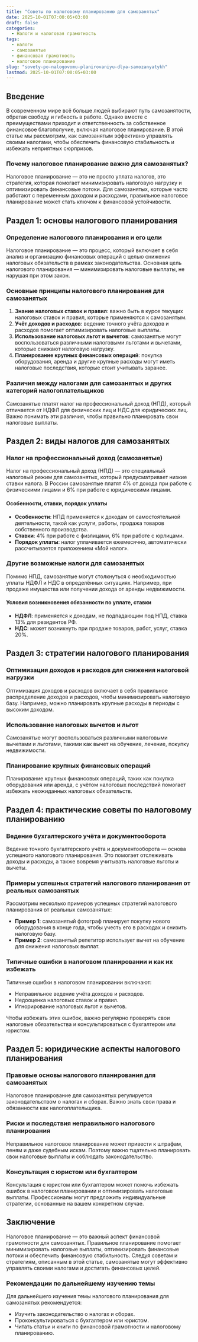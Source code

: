 ```yaml
---
title: "Советы по налоговому планированию для самозанятых"
date: 2025-10-01T07:00:05+03:00
draft: false
categories:
  - Налоги и налоговая грамотность
tags:
  - налоги
  - самозанятые
  - финансовая грамотность
  - налоговое планирование
slug: "sovety-po-nalogovomu-planirovaniyu-dlya-samozanyatykh"
lastmod: 2025-10-01T07:00:05+03:00
---
```


## Введение

В современном мире всё больше людей выбирают путь самозанятости, обретая свободу и гибкость в работе. Однако вместе с преимуществами приходит и ответственность за собственное финансовое благополучие, включая налоговое планирование. В этой статье мы рассмотрим, как самозанятым эффективно управлять своими налогами, чтобы обеспечить финансовую стабильность и избежать неприятных сюрпризов.

### Почему налоговое планирование важно для самозанятых?

Налоговое планирование — это не просто уплата налогов, это стратегия, которая помогает минимизировать налоговую нагрузку и оптимизировать финансовые потоки. Для самозанятых, которые часто работают с переменным доходом и расходами, правильное налоговое планирование может стать ключом к финансовой устойчивости.

## Раздел 1: основы налогового планирования

### Определение налогового планирования и его цели

Налоговое планирование — это процесс, который включает в себя анализ и организацию финансовых операций с целью снижения налоговых обязательств в рамках законодательства. Основная цель налогового планирования — минимизировать налоговые выплаты, не нарушая при этом закон.

### Основные принципы налогового планирования для самозанятых

1. **Знание налоговых ставок и правил**: важно быть в курсе текущих налоговых ставок и правил, которые применяются к самозанятым.
2. **Учёт доходов и расходов**: ведение точного учёта доходов и расходов помогает оптимизировать налоговые выплаты.
3. **Использование налоговых льгот и вычетов**: самозанятые могут воспользоваться различными налоговыми льготами и вычетами, которые снижают налоговую нагрузку.
4. **Планирование крупных финансовых операций**: покупка оборудования, аренда и другие крупные расходы могут иметь налоговые последствия, которые стоит учитывать заранее.

### Различия между налогами для самозанятых и других категорий налогоплательщиков

Самозанятые платят налог на профессиональный доход (НПД), который отличается от НДФЛ для физических лиц и НДС для юридических лиц. Важно понимать эти различия, чтобы правильно планировать свои налоговые выплаты.

## Раздел 2: виды налогов для самозанятых

### Налог на профессиональный доход (самозанятые)

Налог на профессиональный доход (НПД) — это специальный налоговый режим для самозанятых, который предусматривает низкие ставки налога. В России самозанятые платят 4% от дохода при работе с физическими лицами и 6% при работе с юридическими лицами.

#### Особенности, ставки, порядок уплаты

- **Особенности**: НПД применяется к доходам от самостоятельной деятельности, такой как услуги, работы, продажа товаров собственного производства.
- **Ставки**: 4% при работе с физлицами, 6% при работе с юрлицами.
- **Порядок уплаты**: налог уплачивается ежемесячно, автоматически рассчитывается приложением «Мой налог».

### Другие возможные налоги для самозанятых

Помимо НПД, самозанятые могут столкнуться с необходимостью уплаты НДФЛ и НДС в определённых ситуациях. Например, при продаже имущества или получении дохода от аренды недвижимости.

#### Условия возникновения обязанности по уплате, ставки

- **НДФЛ**: применяется к доходам, не подпадающим под НПД, ставка 13% для резидентов РФ.
- **НДС**: может возникнуть при продаже товаров, работ, услуг, ставка 20%.

## Раздел 3: стратегии налогового планирования

### Оптимизация доходов и расходов для снижения налоговой нагрузки

Оптимизация доходов и расходов включает в себя правильное распределение доходов и расходов, чтобы минимизировать налоговую базу. Например, можно планировать крупные расходы в периоды с высоким доходом.

### Использование налоговых вычетов и льгот

Самозанятые могут воспользоваться различными налоговыми вычетами и льготами, такими как вычет на обучение, лечение, покупку недвижимости.

### Планирование крупных финансовых операций

Планирование крупных финансовых операций, таких как покупка оборудования или аренда, с учётом налоговых последствий помогает избежать неожиданных налоговых обязательств.

## Раздел 4: практические советы по налоговому планированию

### Ведение бухгалтерского учёта и документооборота

Ведение точного бухгалтерского учёта и документооборота — основа успешного налогового планирования. Это помогает отслеживать доходы и расходы, а также вовремя учитывать налоговые льготы и вычеты.

### Примеры успешных стратегий налогового планирования от реальных самозанятых

Рассмотрим несколько примеров успешных стратегий налогового планирования от реальных самозанятых:

- **Пример 1**: самозанятый фотограф планирует покупку нового оборудования в конце года, чтобы учесть его в расходах и снизить налоговую базу.
- **Пример 2**: самозанятый репетитор использует вычет на обучение для снижения налоговых выплат.

### Типичные ошибки в налоговом планировании и как их избежать

Типичные ошибки в налоговом планировании включают:

- Неправильное ведение учёта доходов и расходов.
- Недооценка налоговых ставок и правил.
- Игнорирование налоговых льгот и вычетов.

Чтобы избежать этих ошибок, важно регулярно проверять свои налоговые обязательства и консультироваться с бухгалтером или юристом.

## Раздел 5: юридические аспекты налогового планирования

### Правовые основы налогового планирования для самозанятых

Налоговое планирование для самозанятых регулируется законодательством о налогах и сборах. Важно знать свои права и обязанности как налогоплательщика.

### Риски и последствия неправильного налогового планирования

Неправильное налоговое планирование может привести к штрафам, пеням и даже судебным искам. Поэтому важно тщательно планировать свои налоговые выплаты и соблюдать законодательство.

### Консультация с юристом или бухгалтером

Консультация с юристом или бухгалтером может помочь избежать ошибок в налоговом планировании и оптимизировать налоговые выплаты. Профессионалы могут предложить индивидуальные стратегии, основанные на вашем конкретном случае.

## Заключение

Налоговое планирование — это важный аспект финансовой грамотности для самозанятых. Правильное планирование помогает минимизировать налоговые выплаты, оптимизировать финансовые потоки и обеспечить финансовую стабильность. Следуя советам и стратегиям, описанным в этой статье, самозанятые могут эффективно управлять своими налогами и достигать финансовых целей.

### Рекомендации по дальнейшему изучению темы

Для дальнейшего изучения темы налогового планирования для самозанятых рекомендуется:

- Изучить законодательство о налогах и сборах.
- Проконсультироваться с бухгалтером или юристом.
- Читать статьи и книги по финансовой грамотности и налоговому планированию.
